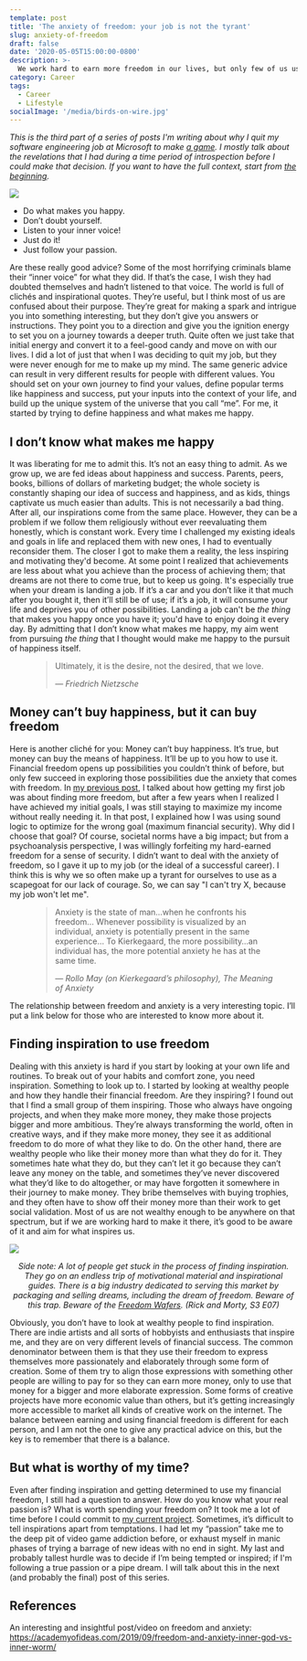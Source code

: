 ```yaml
---
template: post
title: 'The anxiety of freedom: your job is not the tyrant'
slug: anxiety-of-freedom
draft: false
date: '2020-05-05T15:00:00-0800'
description: >-
  We work hard to earn more freedom in our lives, but only few of us use that freedom meaningfully. Having to decide how to use our freedom often makes us anxious and leads us to give it up to something else for a sense of security and comfort. Then we blame the very same thing for not allowing us to pursue our dreams. That thing is quite often our job or the ideal of a successful career.
category: Career
tags:
  - Career
  - Lifestyle
socialImage: '/media/birds-on-wire.jpg'
---
```


*This is the third part of a series of posts I'm writing about why I quit my software engineering job at Microsoft to make [a game](https://gerdoo.games). I mostly talk about the revelations that I had during a time period of introspection before I could make that decision. If you want to have the full context, start from [the beginning](/why-I-quit-my-job).*

![](/media/birds-on-wire.jpg)

- Do what makes you happy.
- Don’t doubt yourself.
- Listen to your inner voice!
- Just do it!
- Just follow your passion.

Are these really good advice? Some of the most horrifying criminals blame their “inner voice” for what they did. If that’s the case, I wish they had doubted themselves and hadn’t listened to that voice.
The world is full of clichés and inspirational quotes. They’re useful, but I think most of us are confused about their purpose. They’re great for making a spark and intrigue you into something interesting, but they don’t give you answers or instructions. They point you to a direction and give you the ignition energy to set you on a journey towards a deeper truth. Quite often we just take that initial energy and convert it to a feel-good candy and move on with our lives. I did a lot of just that when I was deciding to quit my job, but they were never enough for me to make up my mind. The same generic advice can result in very different results for people with different values. You should set on your own journey to find your values, define popular terms like happiness and success, put your inputs into the context of your life, and build up the unique system of the universe that you call “me”. For me, it started by trying to define happiness and what makes me happy.


## I don’t know what makes me happy

It was liberating for me to admit this. It’s not an easy thing to admit. As we grow up, we are fed ideas about happiness and success. Parents, peers, books, billions of dollars of marketing budget; the whole society is constantly shaping our idea of success and happiness, and as kids, things captivate us much easier than adults. This is not necessarily a bad thing. After all, our inspirations come from the same place. However, they can be a problem if we follow them religiously without ever reevaluating them honestly, which is constant work. Every time I challenged my existing ideals and goals in life and replaced them with new ones, I had to eventually reconsider them. The closer I got to make them a reality, the less inspiring and motivating they'd become. At some point I realized that achievements are less about what you achieve than the process of achieving them; that dreams are not there to come true, but to keep us going. It's especially true when your dream is landing a job. If it’s a car and you don’t like it that much after you bought it, then it’ll still be of use; if it’s a job, it will consume your life and deprives you of other possibilities. Landing a job can't be *the thing* that makes you happy once you have it; you'd have to enjoy doing it every day. By admitting that I don’t know what makes me happy, my aim went from pursuing *the thing* that I thought would make me happy to the pursuit of happiness itself.

<figure>
	<blockquote>
		<p>Ultimately, it is the desire, not the desired, that we love.</p>
		<footer>
			<cite>— Friedrich Nietzsche</cite>
		</footer>
	</blockquote>
</figure>

## Money can’t buy happiness, but it can buy freedom

Here is another cliché for you: Money can’t buy happiness. It’s true, but money can buy the means of happiness. It’ll be up to you how to use it. Financial freedom opens up possibilities you couldn’t think of before, but only few succeed in exploring those possibilities due the anxiety that comes with freedom. In [my previous post](/financial-dilemmas-quitting-day-job), I talked about how getting my first job was about finding more freedom, but after a few years when I realized I have achieved my initial goals, I was still staying to maximize my income without really needing it. In that post, I explained how I was using sound logic to optimize for the wrong goal (maximum financial security). Why did I choose that goal? Of course, societal norms have a big impact; but from a psychoanalysis perspective, I was willingly forfeiting my hard-earned freedom for a sense of security. I didn’t want to deal with the anxiety of freedom, so I gave it up to my job (or the ideal of a successful career). I think this is why we so often make up a tyrant for ourselves to use as a scapegoat for our lack of courage. So, we can say "I can't try X, because my job won't let me".

<figure>
	<blockquote>
		<p>Anxiety is the state of man…when he confronts his freedom… Whenever possibility is visualized by an individual, anxiety is potentially present in the same experience… To Kierkegaard, the more possibility…an individual has, the more potential anxiety he has at the same time.</p>
		<footer>
			<cite>— Rollo May (on Kierkegaard’s philosophy), The Meaning of Anxiety</cite>
		</footer>
	</blockquote>
</figure>

The relationship between freedom and anxiety is a very interesting topic. I’ll put a link below for those who are interested to know more about it.

## Finding inspiration to use freedom

Dealing with this anxiety is hard if you start by looking at your own life and routines. To break out of your habits and comfort zone, you need inspiration. Something to look up to. I started by looking at wealthy people and how they handle their financial freedom. Are they inspiring? I found out that I find a small group of them inspiring. Those who always have ongoing projects, and when they make more money, they make those projects bigger and more ambitious. They’re always transforming the world, often in creative ways, and if they make more money, they see it as additional freedom to do more of what they like to do. On the other hand, there are wealthy people who like their money more than what they do for it. They sometimes hate what they do, but they can’t let it go because they can’t leave any money on the table, and sometimes they’ve never discovered what they’d like to do altogether, or may have forgotten it somewhere in their journey to make money. They bribe themselves with buying trophies, and they often have to show off their money more than their work to get social validation. Most of us are not wealthy enough to be anywhere on that spectrum, but if we are working hard to make it there, it’s good to be aware of it and aim for what inspires us.

![](/media/simple-rick.jpg)
*<div style="text-align: center;">Side note: A lot of people get stuck in the process of finding inspiration. They go on an endless trip of motivational material and inspirational guides. There is a big industry dedicated to serving this market by packaging and selling dreams, including the dream of freedom. Beware of this trap. Beware of the [Freedom Wafers](https://www.youtube.com/watch?v=xijAtNS1M_0). (Rick and Morty, S3 E07)</div>*

Obviously, you don’t have to look at wealthy people to find inspiration. There are indie artists and all sorts of hobbyists and enthusiasts that inspire me, and they are on very different levels of financial success. The common denominator between them is that they use their freedom to express themselves more passionately and elaborately through some form of creation. Some of them try to align those expressions with something other people are willing to pay for so they can earn more money, only to use that money for a bigger and more elaborate expression. Some forms of creative projects have more economic value than others, but it’s getting increasingly more accessible to market all kinds of creative work on the internet. The balance between earning and using financial freedom is different for each person, and I am not the one to give any practical advice on this, but the key is to remember that there is a balance.

## But what is worthy of my time?

Even after finding inspiration and getting determined to use my financial freedom, I still had a question to answer. How do you know what your real passion is? What is worth spending your freedom on? It took me a lot of time before I could commit to [my current project](https://gerdoo.games). Sometimes, it’s difficult to tell inspirations apart from temptations. I had let my “passion” take me to the deep pit of video game addiction before, or exhaust myself in manic phases of trying a barrage of new ideas with no end in sight. My last and probably tallest hurdle was to decide if I’m being tempted or inspired; if I'm following a true passion or a pipe dream. I will talk about this in the next (and probably the final) post of this series.

## References
An interesting and insightful post/video on freedom and anxiety: https://academyofideas.com/2019/09/freedom-and-anxiety-inner-god-vs-inner-worm/
